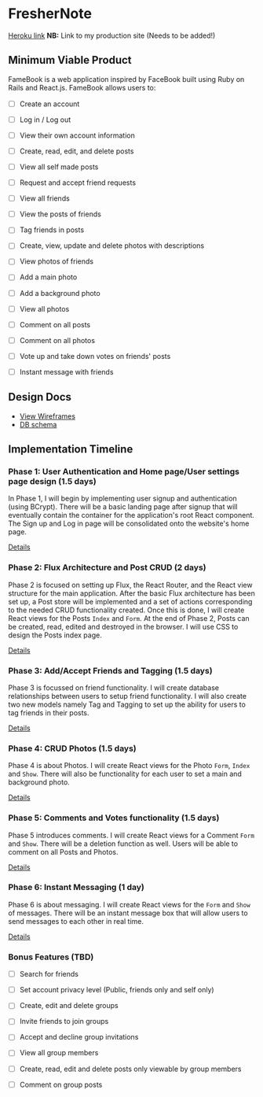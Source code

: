 # FresherNote

[Heroku link][heroku] **NB:** Link to my production site (Needs to be added!)

[heroku]: http://www.herokuapp.com (Need updating!)

## Minimum Viable Product

FameBook is a web application inspired by FaceBook built using Ruby on Rails
and React.js. FameBook allows users to:

<!-- This is a Markdown checklist. Use it to keep track of your progress! -->

- [ ] Create an account　
- [ ] Log in / Log out
- [ ] View their own account information

- [ ] Create, read, edit, and delete posts
- [ ] View all self made posts

- [ ] Request and accept friend requests
- [ ] View all friends
- [ ] View the posts of friends
- [ ] Tag friends in posts

- [ ] Create, view, update and delete photos with descriptions
- [ ] View photos of friends
- [ ] Add a main photo
- [ ] Add a background photo
- [ ] View all photos

- [ ] Comment on all posts
- [ ] Comment on all photos

- [ ] Vote up and take down votes on friends' posts

- [ ] Instant message with friends

<!--
(If have time later)
- [ ] Search for friends

- [ ] Set accounts' privacy level (Public, friends only and self only)

- [ ] Create, edit and delete groups
- [ ] Invite friends to join groups
- [ ] Accept and decline group invitations
- [ ] View all group members
- [ ] Create, read, edit and delete posts only viewable by group members
- [ ] Comment on group posts

- [ ] Create, view, edit and delete events
- [ ] Send event invitations to friends
- [ ] Accept and decline event invitations

- [ ] Create, view, update and delete photo albums

- [ ] Checkin their current location

- [ ] Tag friends in photos
 -->

## Design Docs
* [View Wireframes][view]
* [DB schema][schema]

[view]: ./docs/views.md
[schema]: ./docs/schema.md

## Implementation Timeline

### Phase 1: User Authentication and Home page/User settings page design (1.5 days)

In Phase 1, I will begin by implementing user signup and authentication (using
BCrypt). There will be a basic landing page after signup that will eventually
contain the container for the application's root React component. The Sign up
and Log in page will be consolidated onto the website's home page.

[Details][phase-one]

### Phase 2: Flux Architecture and Post CRUD (2 days)

Phase 2 is focused on setting up Flux, the React Router, and the React view
structure for the main application. After the basic Flux architecture has been
set up, a Post store will be implemented and a set of actions corresponding to
the needed CRUD functionality created. Once this is done, I will create React
views for the Posts `Index` and `Form`. At the end of Phase 2, Posts can be
created, read, edited and destroyed in the browser. I will use CSS to design the
Posts index page.

[Details][phase-two]

### Phase 3: Add/Accept Friends and Tagging (1.5 days)

Phase 3 is focussed on friend functionality. I will create database relationships
between users to setup friend functionality. I will also create two new models
namely Tag and Tagging to set up the ability for users to tag friends in their
posts.

[Details][phase-three]

### Phase 4: CRUD Photos (1.5 days)

Phase 4 is about Photos. I will create React views for the Photo `Form`, `Index`
and `Show`. There will also be functionality for each user to set a main and
background photo.

[Details][phase-four]

### Phase 5: Comments and Votes functionality (1.5 days)

Phase 5 introduces comments. I will create React views for a Comment `Form` and
`Show`. There will be a deletion function as well. Users will be able to comment
on all Posts and Photos.

[Details][phase-five]

### Phase 6: Instant Messaging (1 day)

Phase 6 is about messaging. I will create React views for the `Form` and `Show`
of messages. There will be an instant message box that will allow users to send
messages to each other in real time.

[Details][phase-six]

### Bonus Features (TBD)
- [ ] Search for friends
- [ ] Set account privacy level (Public, friends only and self only)

- [ ] Create, edit and delete groups
- [ ] Invite friends to join groups
- [ ] Accept and decline group invitations
- [ ] View all group members
- [ ] Create, read, edit and delete posts only viewable by group members
- [ ] Comment on group posts

[phase-one]: ./docs/phases/phase1.md
[phase-two]: ./docs/phases/phase2.md
[phase-three]: ./docs/phases/phase3.md
[phase-four]: ./docs/phases/phase4.md
[phase-five]: ./docs/phases/phase5.md
[phase-six]: ./docs/phases/phase6.md
